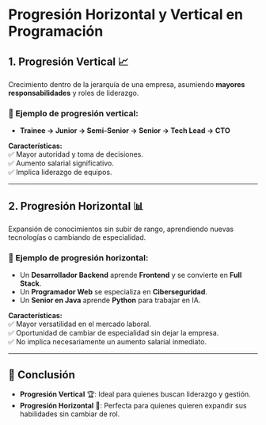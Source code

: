 # Progresión Horizontal y Vertical en Programación  

## 1. Progresión Vertical 📈  
Crecimiento dentro de la jerarquía de una empresa, asumiendo **mayores responsabilidades** y roles de liderazgo.  

### 🔹 Ejemplo de progresión vertical:  
- **Trainee → Junior → Semi-Senior → Senior → Tech Lead → CTO**  

**Características:**  
✅ Mayor autoridad y toma de decisiones.  
✅ Aumento salarial significativo.  
✅ Implica liderazgo de equipos.  

---

## 2. Progresión Horizontal 📊  
Expansión de conocimientos sin subir de rango, aprendiendo nuevas tecnologías o cambiando de especialidad.  

### 🔹 Ejemplo de progresión horizontal:  
- Un **Desarrollador Backend** aprende **Frontend** y se convierte en **Full Stack**.  
- Un **Programador Web** se especializa en **Ciberseguridad**.  
- Un **Senior en Java** aprende **Python** para trabajar en IA.  

**Características:**  
✅ Mayor versatilidad en el mercado laboral.  
✅ Oportunidad de cambiar de especialidad sin dejar la empresa.  
✅ No implica necesariamente un aumento salarial inmediato.  

---

## 📌 Conclusión  
- **Progresión Vertical** 🏆: Ideal para quienes buscan liderazgo y gestión.  
- **Progresión Horizontal** 🔄: Perfecta para quienes quieren expandir sus habilidades sin cambiar de rol.
